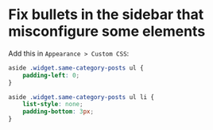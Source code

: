 # Fix bullets in the sidebar that misconfigure some elements

Add this in `Appearance > Custom CSS`:

```css
aside .widget.same-category-posts ul {
    padding-left: 0;
}

aside .widget.same-category-posts ul li {
    list-style: none;
    padding-bottom: 3px;
}
```
